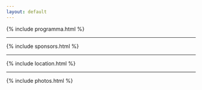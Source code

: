 ```yaml
---
layout: default
---
```


{% include programma.html %}

---

{% include sponsors.html %}

---

{% include location.html %}

---

{% include photos.html %}
